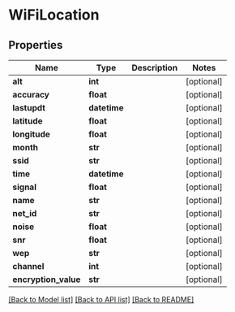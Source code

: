 # WiFiLocation

## Properties
Name | Type | Description | Notes
------------ | ------------- | ------------- | -------------
**alt** | **int** |  | [optional] 
**accuracy** | **float** |  | [optional] 
**lastupdt** | **datetime** |  | [optional] 
**latitude** | **float** |  | [optional] 
**longitude** | **float** |  | [optional] 
**month** | **str** |  | [optional] 
**ssid** | **str** |  | [optional] 
**time** | **datetime** |  | [optional] 
**signal** | **float** |  | [optional] 
**name** | **str** |  | [optional] 
**net_id** | **str** |  | [optional] 
**noise** | **float** |  | [optional] 
**snr** | **float** |  | [optional] 
**wep** | **str** |  | [optional] 
**channel** | **int** |  | [optional] 
**encryption_value** | **str** |  | [optional] 

[[Back to Model list]](../README.md#documentation-for-models) [[Back to API list]](../README.md#documentation-for-api-endpoints) [[Back to README]](../README.md)


